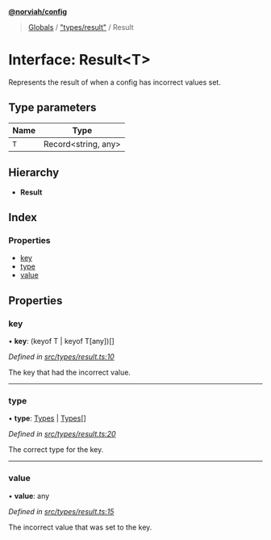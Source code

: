 **[@norviah/config](../README.md)**

> [Globals](../globals.md) / ["types/result"](../modules/_types_result_.md) / Result

# Interface: Result\<T>

Represents the result of when a config has incorrect values set.

## Type parameters

Name | Type |
------ | ------ |
`T` | Record\<string, any> |

## Hierarchy

* **Result**

## Index

### Properties

* [key](_types_result_.result.md#key)
* [type](_types_result_.result.md#type)
* [value](_types_result_.result.md#value)

## Properties

### key

•  **key**: (keyof T \| keyof T[any])[]

*Defined in [src/types/result.ts:10](https://github.com/Norviah/config/blob/d9b32fc/src/types/result.ts#L10)*

The key that had the incorrect value.

___

### type

•  **type**: [Types](../modules/_types_types_.md#types) \| [Types](../modules/_types_types_.md#types)[]

*Defined in [src/types/result.ts:20](https://github.com/Norviah/config/blob/d9b32fc/src/types/result.ts#L20)*

The correct type for the key.

___

### value

•  **value**: any

*Defined in [src/types/result.ts:15](https://github.com/Norviah/config/blob/d9b32fc/src/types/result.ts#L15)*

The incorrect value that was set to the key.
